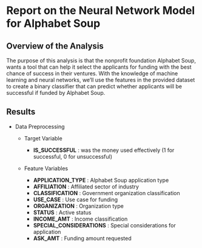 # Report on the Neural Network Model for Alphabet Soup

## Overview of the Analysis

The purpose of this analysis is that the nonprofit foundation Alphabet Soup, wants a tool that can help it select the applicants for funding with the best chance of success in their ventures. With the knowledge of machine learning and neural networks, we’ll use the features in the provided dataset to create a binary classifier that can predict whether applicants will be successful if funded by Alphabet Soup.

## Results

* Data Preprocessing
        
  + Target Variable
    - **IS_SUCCESSFUL** : was the money used effectively (1 for successful, 0 for unsuccessful)
      
  + Feature Variables
    - **APPLICATION_TYPE** : Alphabet Soup application type
    - **AFFILIATION** : Affiliated sector of industry
    - **CLASSIFICATION** : Government organization classification
    - **USE_CASE** : Use case for funding
    - **ORGANIZATION** : Organization type
    - **STATUS** : Active status
    - **INCOME_AMT** : Income classification
    - **SPECIAL_CONSIDERATIONS** : Special considerations for application
    - **ASK_AMT** : Funding amount requested

